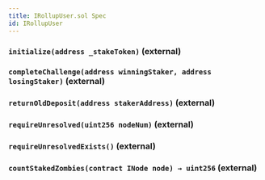 ```yaml
---
title: IRollupUser.sol Spec
id: IRollupUser
---
```


### `initialize(address _stakeToken)` (external)

### `completeChallenge(address winningStaker, address losingStaker)` (external)

### `returnOldDeposit(address stakerAddress)` (external)

### `requireUnresolved(uint256 nodeNum)` (external)

### `requireUnresolvedExists()` (external)

### `countStakedZombies(contract INode node) → uint256` (external)

